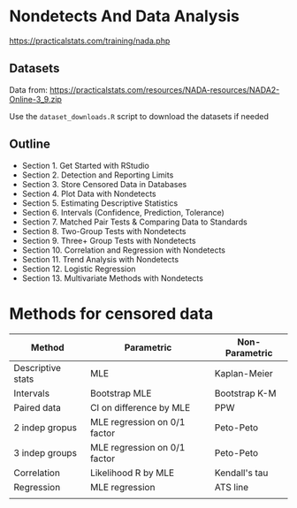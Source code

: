 # Nondetects And Data Analysis

https://practicalstats.com/training/nada.php

## Datasets

Data from: https://practicalstats.com/resources/NADA-resources/NADA2-Online-3_9.zip

Use the `dataset_downloads.R` script to download the datasets if needed

## Outline

* Section 1. Get Started with RStudio
* Section 2. Detection and Reporting Limits
* Section 3. Store Censored Data in Databases
* Section 4. Plot Data with Nondetects
* Section 5. Estimating Descriptive Statistics
* Section 6. Intervals (Confidence, Prediction, Tolerance)
* Section 7. Matched Pair Tests & Comparing Data to Standards
* Section 8. Two-Group Tests with Nondetects
* Section 9. Three+ Group Tests with Nondetects
* Section 10. Correlation and Regression with Nondetects
* Section 11. Trend Analysis with Nondetects
* Section 12. Logistic Regression
* Section 13. Multivariate Methods with Nondetects

# Methods for censored data

| Method            | Parametric                   | Non-Parametric |
|-------------------|------------------------------|----------------|
| Descriptive stats | MLE                          | Kaplan-Meier   |
| Intervals         | Bootstrap MLE                | Bootstrap K-M  |
| Paired data       | CI on difference by MLE      | PPW            |
| 2 indep gropus    | MLE regression on 0/1 factor | Peto-Peto      |
| 3 indep groups    | MLE regression on 0/1 factor | Peto-Peto      |
| Correlation       | Likelihood R by MLE          | Kendall's tau  |
| Regression        | MLE regression               | ATS line       |
|                   |                              |                |